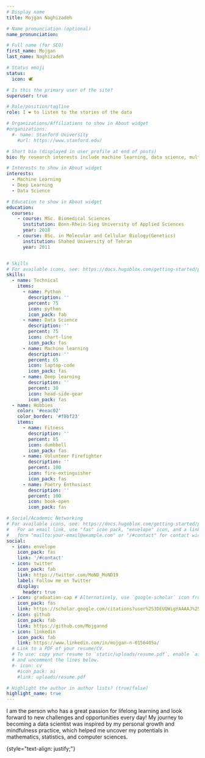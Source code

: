 ```yaml
---
# Display name
title: Mojgan Naghizadeh

# Name pronunciation (optional)
name_pronunciation: 

# Full name (for SEO)
first_name: Mojgan
last_name: Naghizadeh

# Status emoji
status:
  icon: 🕊

# Is this the primary user of the site?
superuser: true

# Role/position/tagline
role: I ❤️ to listen to the stories of the data 

# Organizations/Affiliations to show in About widget
#organizations:
  #- name: Stanford University
    #url: https://www.stanford.edu/

# Short bio (displayed in user profile at end of posts)
bio: My research interests include machine learning, data science, multi-omic data analysis, digital pathology.

# Interests to show in About widget
interests:
  - Machine Learning
  - Deep Learning
  - Data Science

# Education to show in About widget
education:
  courses:
    - course: MSc. Biomedical Sciences
      institution: Bonn-Rhein-Sieg University of Applied Sciences
      year: 2018
    - course: BSc. in Molecular and Cellular Biology(Genetics)
      institution: Shahed University of Tehran
      year: 2011


# Skills
# For available icons, see: https://docs.hugoblox.com/getting-started/page-builder/#icons
skills:
  - name: Technical
    items:
      - name: Python
        description: ''
        percent: 75
        icon: python
        icon_pack: fab
      - name: Data Science
        description: ''
        percent: 75
        icon: chart-line
        icon_pack: fas
      - name: Machine learning
        description: ''
        percent: 65
        icon: laptop-code
        icon_pack: fas
      - name: Deep learning
        description: ''
        percent: 30
        icon: head-side-gear
        icon_pack: fas
  - name: Hobbies
    color: '#eeac02'
    color_border: '#f0bf23'
    items:
      - name: Fitness
        description: ''
        percent: 85
        icon: dumbbell
        icon_pack: fas
      - name: Volunteer Firefighter
        description: ''
        percent: 100
        icon: fire-extinguisher
        icon_pack: fas
      - name: Poetry Enthusiast 
        description: ''
        percent: 100
        icon: book-open
        icon_pack: fas

# Social/Academic Networking
# For available icons, see: https://docs.hugoblox.com/getting-started/page-builder/#icons
#   For an email link, use "fas" icon pack, "envelope" icon, and a link in the
#   form "mailto:your-email@example.com" or "/#contact" for contact widget.
social:
  - icon: envelope
    icon_pack: fas
    link: '/#contact'
  - icon: twitter
    icon_pack: fab
    link: https://twitter.com/MoND_MoND19
    label: Follow me on Twitter
    display:
      header: true
  - icon: graduation-cap # Alternatively, use `google-scholar` icon from `ai` icon pack
    icon_pack: fas
    link: https://scholar.google.com/citations?user%253DEUQWigYAAAAJ%2526hl%253Den
  - icon: github
    icon_pack: fab
    link: https://github.com/Mojgannd
  - icon: linkedin
    icon_pack: fab
    link: https://www.linkedin.com/in/mojgan-n-0156405a/
  # Link to a PDF of your resume/CV.
  # To use: copy your resume to `static/uploads/resume.pdf`, enable `ai` icons in `params.yaml`,
  # and uncomment the lines below.
  #- icon: cv
    #icon_pack: ai
    #link: uploads/resume.pdf

# Highlight the author in author lists? (true/false)
highlight_name: true
---
```


I am the person who has a great passion for lifelong learning and look forward to new challenges and opportunities every day! My journey to becoming a data scientist was inspired by my personal growth and mindfulness practice, which helped me uncover my potentials in mathematics, statistics, and computer sciences.

{style="text-align: justify;"}
